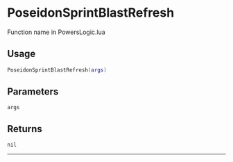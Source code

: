 # PoseidonSprintBlastRefresh
Function name in PowersLogic.lua
## Usage
```lua
PoseidonSprintBlastRefresh(args)
```
## Parameters
`args`
## Returns
`nil`

---
